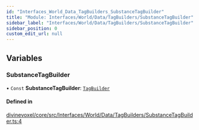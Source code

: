 ```yaml
---
id: "Interfaces_World_Data_TagBuilders_SubstanceTagBuilder"
title: "Module: Interfaces/World/Data/TagBuilders/SubstanceTagBuilder"
sidebar_label: "Interfaces/World/Data/TagBuilders/SubstanceTagBuilder"
sidebar_position: 0
custom_edit_url: null
---
```


## Variables

### SubstanceTagBuilder

• `Const` **SubstanceTagBuilder**: [`TagBuilder`](../classes/Interfaces_World_Data_Classes_TagBuilder.TagBuilder.md)

#### Defined in

[divinevoxel/core/src/Interfaces/World/Data/TagBuilders/SubstanceTagBuilder.ts:4](https://github.com/lucasdamianjohnson/DivineVoxelEngine/blob/596fa7391478620ed460dfb4856ff0a763b91c49/divinevoxel/core/src/Interfaces/World/Data/TagBuilders/SubstanceTagBuilder.ts#L4)
